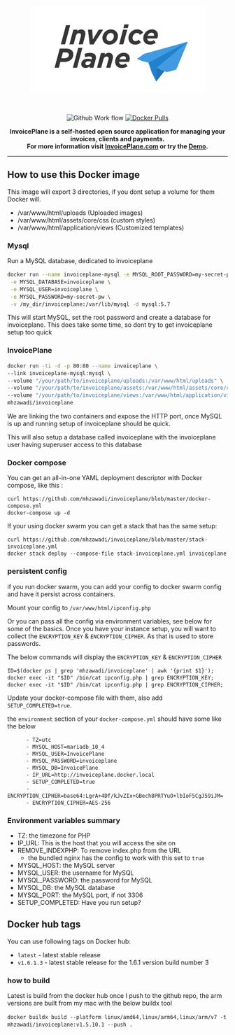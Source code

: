 <p align="center">
  <img src="https://github.com/InvoicePlane/InvoicePlane/raw/master/assets/core/img/logo_400x200.png">
</p>
<p>&nbsp;</p>
<p align="center">
  <img alt="Github Work flow" src="https://img.shields.io/github/workflow/status/mhzawadi/invoiceplane/build%20our%20image%20for%20latest?label=Docker%20Latest">
  <a href="https://hub.docker.com/r/mhzawadi/invoiceplane"><img alt="Docker Pulls" src="https://img.shields.io/docker/pulls/mhzawadi/invoiceplane.svg"></a>
</p>
<p align="center" bgcolor="#429ae1"><b>InvoicePlane is a self-hosted open source application for managing your invoices, clients and payments.<br>
  For more information visit <a href="https://invoiceplane.com">InvoicePlane.com</a> or try the <a href="https://demo.invoiceplane.com">Demo</a>.</b></p>

---

## How to use this Docker image

This image will export 3 directories, if you dont setup a volume for them Docker will.

- /var/www/html/uploads (Uploaded images)
- /var/www/html/assets/core/css (custom styles)
- /var/www/html/application/views (Customized templates)

### Mysql

Run a MySQL database, dedicated to invoiceplane

```bash
docker run --name invoiceplane-mysql -e MYSQL_ROOT_PASSWORD=my-secret-pw \
 -e MYSQL_DATABASE=invoiceplane \
 -e MYSQL_USER=invoiceplane \
 -e MYSQL_PASSWORD=my-secret-pw \
 -v /my_dir/invoiceplane:/var/lib/mysql -d mysql:5.7
```

This will start MySQL, set the root password and create a database for invoiceplane.
This does take some time, so dont try to get invoiceplane setup too quick

### InvoicePlane

```bash
docker run -ti -d -p 80:80 --name invoiceplane \
--link invoiceplane-mysql:mysql \
--volume "/your/path/to/invoiceplane/uploads:/var/www/html/uploads" \
--volume "/your/path/to/invoiceplane/assets:/var/www/html/assets/core/css" \
--volume "/your/path/to/invoiceplane/views:/var/www/html/application/views" \
mhzawadi/invoiceplane
```

We are linking the two containers and expose the HTTP port, once MySQL is up and running setup of invoiceplane should be quick.

This will also setup a database called invoiceplane with the invoiceplane user having superuser access to this database

### Docker compose

You can get an all-in-one YAML deployment descriptor with Docker compose, like this :

```
curl https://github.com/mhzawadi/invoiceplane/blob/master/docker-compose.yml
docker-compose up -d
```

If your using docker swarm you can get a stack that has the same setup:

```
curl https://github.com/mhzawadi/invoiceplane/blob/master/stack-invoiceplane.yml
docker stack deploy --compose-file stack-invoiceplane.yml invoiceplane
```

### persistent config

if you run docker swarm, you can add your config to docker swarm config and have it persist across containers.

Mount your config to `/var/www/html/ipconfig.php`

Or you can pass all the config via environment variables, see below for some of the basics.
Once you have your instance setup, you will want to collect the `ENCRYPTION_KEY` & `ENCRYPTION_CIPHER`. As that is used to store passwords.

The below commands will display the `ENCRYPTION_KEY` & `ENCRYPTION_CIPHER`

```
ID=$(docker ps | grep 'mhzawadi/invoiceplane' | awk '{print $1}');
docker exec -it "$ID" /bin/cat ipconfig.php | grep ENCRYPTION_KEY;
docker exec -it "$ID" /bin/cat ipconfig.php | grep ENCRYPTION_CIPHER;
```

Update your docker-compose file with them, also add `SETUP_COMPLETED=true`.

the `environment` section of your `docker-compose.yml` should have some like the below

```
      - TZ=utc
      - MYSQL_HOST=mariadb_10_4
      - MYSQL_USER=InvoicePlane
      - MYSQL_PASSWORD=invoiceplane
      - MYSQL_DB=InvoicePlane
      - IP_URL=http://invoiceplane.docker.local
      - SETUP_COMPLETED=true
      - ENCRYPTION_CIPHER=base64:LgrA+4Df/kJvZIx+GBech8PRTYuO+lbIoF5CgJ59iJM=
      - ENCRYPTION_CIPHER=AES-256
```

### Environment variables summary

- TZ: the timezone for PHP
- IP_URL: This is the host that you will access the site on
- REMOVE_INDEXPHP: To remove index.php from the URL
  - the bundled nginx has the config to work with this set to `true`
- MYSQL_HOST: the MySQL server
- MYSQL_USER: the username for MySQL
- MYSQL_PASSWORD: the password for MySQL
- MYSQL_DB: the MySQL database
- MYSQL_PORT: the MySQL port, if not 3306
- SETUP_COMPLETED: Have you run setup?

## Docker hub tags

You can use following tags on Docker hub:

* `latest` - latest stable release
* `v1.6.1.3` - latest stable release for the 1.6.1 version build number 3

### how to build

Latest is build from the docker hub once I push to the github repo, the arm versions are built from my mac with the below buildx tool

`docker buildx build --platform linux/amd64,linux/arm64,linux/arm/v7 -t mhzawadi/invoiceplane:v1.5.10.1 --push .`
